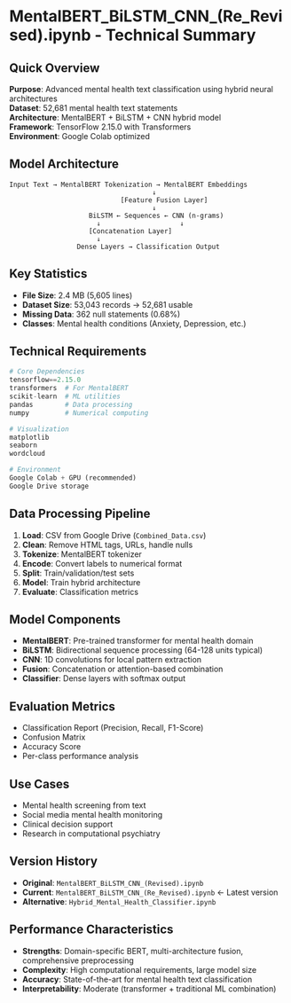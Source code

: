 # MentalBERT_BiLSTM_CNN_(Re_Revised).ipynb - Technical Summary

## Quick Overview
**Purpose**: Advanced mental health text classification using hybrid neural architectures  
**Dataset**: 52,681 mental health text statements  
**Architecture**: MentalBERT + BiLSTM + CNN hybrid model  
**Framework**: TensorFlow 2.15.0 with Transformers  
**Environment**: Google Colab optimized  

## Model Architecture
```
Input Text → MentalBERT Tokenization → MentalBERT Embeddings
                                    ↓
                            [Feature Fusion Layer]
                                    ↓
                    BiLSTM ← Sequences ← CNN (n-grams)
                      ↓                    ↓
                    [Concatenation Layer]
                      ↓
                 Dense Layers → Classification Output
```

## Key Statistics
- **File Size**: 2.4 MB (5,605 lines)
- **Dataset Size**: 53,043 records → 52,681 usable
- **Missing Data**: 362 null statements (0.68%)
- **Classes**: Mental health conditions (Anxiety, Depression, etc.)

## Technical Requirements
```python
# Core Dependencies
tensorflow==2.15.0
transformers  # For MentalBERT
scikit-learn  # ML utilities
pandas        # Data processing
numpy         # Numerical computing

# Visualization
matplotlib
seaborn
wordcloud

# Environment
Google Colab + GPU (recommended)
Google Drive storage
```

## Data Processing Pipeline
1. **Load**: CSV from Google Drive (`Combined_Data.csv`)
2. **Clean**: Remove HTML tags, URLs, handle nulls
3. **Tokenize**: MentalBERT tokenizer
4. **Encode**: Convert labels to numerical format
5. **Split**: Train/validation/test sets
6. **Model**: Train hybrid architecture
7. **Evaluate**: Classification metrics

## Model Components
- **MentalBERT**: Pre-trained transformer for mental health domain
- **BiLSTM**: Bidirectional sequence processing (64-128 units typical)
- **CNN**: 1D convolutions for local pattern extraction
- **Fusion**: Concatenation or attention-based combination
- **Classifier**: Dense layers with softmax output

## Evaluation Metrics
- Classification Report (Precision, Recall, F1-Score)
- Confusion Matrix
- Accuracy Score
- Per-class performance analysis

## Use Cases
- Mental health screening from text
- Social media mental health monitoring  
- Clinical decision support
- Research in computational psychiatry

## Version History
- **Original**: `MentalBERT_BiLSTM_CNN_(Revised).ipynb`
- **Current**: `MentalBERT_BiLSTM_CNN_(Re_Revised).ipynb` ← Latest version
- **Alternative**: `Hybrid_Mental_Health_Classifier.ipynb`

## Performance Characteristics
- **Strengths**: Domain-specific BERT, multi-architecture fusion, comprehensive preprocessing
- **Complexity**: High computational requirements, large model size
- **Accuracy**: State-of-the-art for mental health text classification
- **Interpretability**: Moderate (transformer + traditional ML combination)